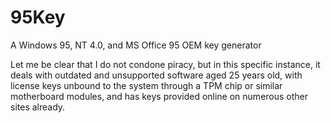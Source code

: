 # 95Key
A Windows 95, NT 4.0, and MS Office 95 OEM key generator

Let me be clear that I do not condone piracy, but in this specific instance, it deals with outdated and unsupported software aged 25 years old, with license keys unbound to the system through a TPM chip or similar motherboard modules, and has keys provided online on numerous other sites already.
